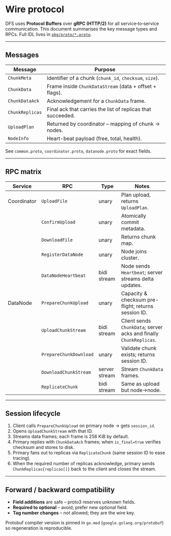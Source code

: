 # Wire protocol

DFS uses **Protocol Buffers** over **gRPC (HTTP/2)** for all service‐to‐service
communication.  This document summarises the key message types and RPCs.  Full
IDL lives in [`pkg/proto/*.proto`](../pkg/proto/).

---

## Messages
| Message | Purpose |
|---------|---------|
| `ChunkMeta` | Identifier of a chunk (`chunk_id`, `checksum`, `size`). |
| `ChunkData` | Frame inside `ChunkDataStream` (data + offset + flags). |
| `ChunkDataAck` | Acknowledgement for a `ChunkData` frame. |
| `ChunkReplicas` | Final ack that carries the list of replicas that succeeded. |
| `UploadPlan` | Returned by coordinator – mapping of chunk → nodes. |
| `NodeInfo` | Heart-beat payload (free, total, health). |

See `common.proto`, `coordinator.proto`, `datanode.proto` for exact fields.

---

## RPC matrix

| Service | RPC | Type | Notes |
|---------|-----|------|-------|
| Coordinator | `UploadFile` | unary | Plan upload, returns `UploadPlan`. |
|   | `ConfirmUpload` | unary | Atomically commit metadata. |
|   | `DownloadFile` | unary | Returns chunk map. |
|   | `RegisterDataNode` | unary | Node joins cluster. |
|   | `DataNodeHeartbeat` | bidi stream | Node sends `Heartbeat`; server streams delta updates. |
| DataNode | `PrepareChunkUpload` | unary | Capacity & checksum pre-flight; returns session ID. |
|   | `UploadChunkStream` | bidi stream | Client sends `ChunkData`; server acks and finally `ChunkReplicas`. |
|   | `PrepareChunkDownload` | unary | Validate chunk exists; returns session ID. |
|   | `DownloadChunkStream` | server stream | Stream `ChunkData` frames. |
|   | `ReplicateChunk` | bidi stream | Same as upload but node→node. |

---

## Session lifecycle
1. Client calls `PrepareChunkUpload` on primary node → gets `session_id`.
2. Opens `UploadChunkStream` with that ID.
3. Streams data frames; each frame is 256 KiB by default.
4. Primary replies with `ChunkDataAck` frames; when `is_final=true` verifies
   checksum and stores to disk.
5. Primary fans out to replicas via `ReplicateChunk` (same session ID to ease
   tracing).
6. When the required number of replicas acknowledge, primary sends
   `ChunkReplicas{replicas[]}` back to the client and closes the stream.

---

## Forward / backward compatibility
* **Field additions** are safe – proto3 reserves unknown fields.
* **Required to optional** – avoid; prefer new optional field.
* **Tag number changes** – not allowed; they are the wire key.

Protobuf compiler version is pinned in `go.mod` (`google.golang.org/protobuf`)
so regeneration is reproducible.
